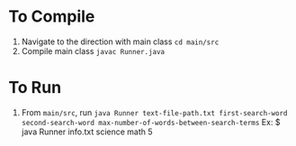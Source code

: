 # To Compile
1. Navigate to the direction with main class
`cd main/src`
2. Compile main class
`javac Runner.java`

# To Run
1. From `main/src`, run
`java Runner text-file-path.txt first-search-word second-search-word max-number-of-words-between-search-terms`
Ex: $ java Runner info.txt science math 5
